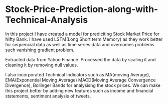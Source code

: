 # Stock-Price-Prediction-along-with-Technical-Analysis

In this project I have created a model for prediciting Stock Market Price for Nifty Bank. I have used LSTM(Long Short term Memory) as they work better for sequencial data as well as time series data and overcomes problems such vanishing gradient problem. 

Extracted data from Yahoo Finance. Processed the data by scaling it and cleaning it by removing null values.

I also incorporated Technical Indicators such as MA(moving Average), EMA(Exponential Moving Average) MACD(Moving Average Convergence Divergence), Bollinger Bands for analysisng the stock prices. We can make this project better by adding new features such as income and financial statements, sentiment analysis of tweets. 
